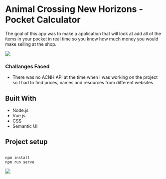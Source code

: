 # Animal Crossing New Horizons - Pocket Calculator
The goal of this app was to make a application that will look at add all of the items in your pocket in real time so you know how much money you would make selling at the shop.

<img src='https://media.giphy.com/media/fARifTG61BCrEJKmOx/giphy.gif' />

### Challanges Faced
- There was no ACNH API at the time when I was working on the project so I had to find prices, names and resources from different websites


## Built With

- Node.js
- Vue.js
- CSS
- Semantic UI

## Project setup

```

npm install
npm run serve

```

![](https://github.com/BillySimsRoush/acnh.gif)




<!-- ## Connect with me:
[<img align = "left" alt="Billy Sims-Roush | Twitter" width = "22px" src='https://cdn.icon-icons.com/icons2/1/PNG/256/social_Twitter_38.png' /> ][twitter]
[<img align = "left" alt="Billy Sims-Roush | Instagram" width = "22px" padding = "5px" src="https://cdn.icon-icons.com/icons2/1/PNG/256/social_instagram_3.png" /> ][instagram]
[<img align = "left" alt="Billy Sims-Roush | Linkedin" width = "22px" src="https://cdn.icon-icons.com/icons2/1/PNG/256/sociallinkedin_member_30.png"/>][linkedin]
 -->



<!-- [website]: -->
[twitter]: https://twitter.com/bsidebilly
[instagram]: https://instagram.com/bsidebilly
[linkedin]: https://linkedin.com/in/williamsimsroush


